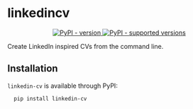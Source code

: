 # linkedincv

<p align="center">
<a href="https://pypi.org/project/linkedin-cv" target="_blank">
    <img src="https://img.shields.io/pypi/v/linkedin-cv?label=version&logo=python&logoColor=%23fff&color=306998" alt="PyPI - version">
</a>

<a href="https://pypi.org/project/linkedin-cv" target="_blank">
    <img src="https://img.shields.io/pypi/pyversions/linkedin-cv.svg?logo=python&logoColor=%23fff&color=306998" alt="PyPI - supported versions">
</a>
</p>

Create LinkedIn inspired CVs from the command line.

## Installation

`linkedin-cv` is available through PyPI:

```bash
  pip install linkedin-cv
```
